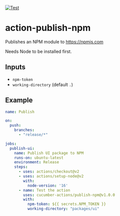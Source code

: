 [![Test](https://github.com/cucumber-actions/publish-npm/actions/workflows/test.yaml/badge.svg)](https://github.com/cucumber-actions/publish-npm/actions/workflows/test.yaml)

# action-publish-npm

Publishes an NPM module to https://npmjs.com

Needs Node to be installed first.

## Inputs

* `npm-token`
* `working-directory` (default `.`)

## Example

```yaml
name: Publish

on: 
  push:
    branches:
      - "release/*"

jobs:
  publish-ui:
    name: Publish UI package to NPM
    runs-on: ubuntu-latest
    environment: Release
    steps:
      - uses: actions/checkout@v2
      - uses: actions/setup-node@v2
        with:
          node-version: '16'
      - name: Test the action
        uses: cucumber-actions/publish-npm@v1.0.0
        with:
          npm-token: ${{ secrets.NPM_TOKEN }}
          working-directory: "packages/ui"
```
